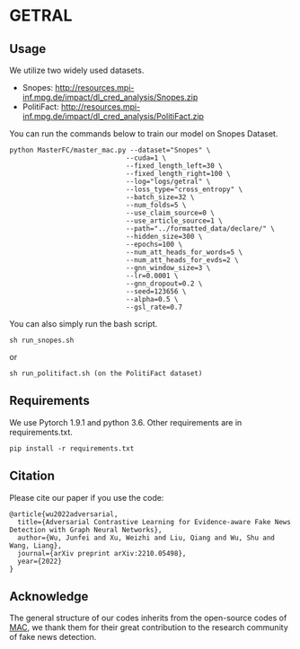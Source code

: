 # GETRAL

 

## Usage

 We utilize two widely used datasets. 

* Snopes: http://resources.mpi-inf.mpg.de/impact/dl_cred_analysis/Snopes.zip
* PolitiFact: http://resources.mpi-inf.mpg.de/impact/dl_cred_analysis/PolitiFact.zip


You can run the commands below to train our model on Snopes Dataset.

```
python MasterFC/master_mac.py --dataset="Snopes" \
                             --cuda=1 \
                             --fixed_length_left=30 \
                             --fixed_length_right=100 \
                             --log="logs/getral" \
                             --loss_type="cross_entropy" \
                             --batch_size=32 \
                             --num_folds=5 \
                             --use_claim_source=0 \
                             --use_article_source=1 \
                             --path="../formatted_data/declare/" \
                             --hidden_size=300 \
                             --epochs=100 \
                             --num_att_heads_for_words=5 \
                             --num_att_heads_for_evds=2 \
                             --gnn_window_size=3 \
                             --lr=0.0001 \
                             --gnn_dropout=0.2 \
                             --seed=123656 \
                             --alpha=0.5 \
                             --gsl_rate=0.7
```

You can also simply run the bash script.

```
sh run_snopes.sh
```

or

``` 
sh run_politifact.sh (on the PolitiFact dataset)
```


## Requirements

We use Pytorch 1.9.1 and python 3.6. Other requirements are in requirements.txt.

```
pip install -r requirements.txt
```

## Citation

Please cite our paper if you use the code:

```
@article{wu2022adversarial,
  title={Adversarial Contrastive Learning for Evidence-aware Fake News Detection with Graph Neural Networks},
  author={Wu, Junfei and Xu, Weizhi and Liu, Qiang and Wu, Shu and Wang, Liang},
  journal={arXiv preprint arXiv:2210.05498},
  year={2022}
}
```

## Acknowledge

The general structure of our codes inherits from the open-source codes of [MAC](https://github.com/nguyenvo09/EACL2021), we thank them for their great contribution to the research community of fake news detection.
